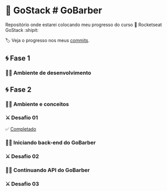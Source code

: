 # 🚀 GoStack # GoBarber

Repositório onde estarei colocando meu progresso do curso 🚀 Rocketseat GoStack :shipit:

🏷 Veja o progresso nos meus [commits](https://github.com/cogumm/GoStack/commits/master).

## 🌀 Fase 1

### 👨‍💻 Ambiente de desenvolvimento

## 🌀 Fase 2

### 👨‍💻 Ambiente e conceitos

### ⚔️ Desafio 01

✅ [Completado](https://github.com/cogumm/GoStack/commit/bb898f3b5da36376ff34d9512483cf57d3738b35)

### 👨‍💻 Iniciando back-end do GoBarber

### ⚔️ Desafio 02

### 👨‍💻 Continuando API do GoBarber

### ⚔️ Desafio 03
